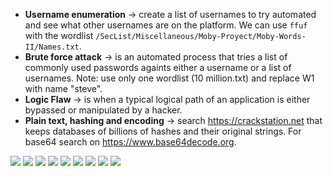 - **Username enumeration** -> create a list of usernames to try automated and see what other usernames are on the platform. We can use `ffuf` with the wordlist `/SecList/Miscellaneous/Moby-Proyect/Moby-Words-II/Names.txt`.
- **Brute force attack** -> is an automated process that tries a list of commonly used passwords againts either a username or a list of usernames. Note: use only one wordlist (10 million.txt) and replace W1 with name "steve".
- **Logic Flaw** -> is when a typical logical path of an application is either bypassed or manipulated by a hacker.
- **Plain text, hashing and encoding** -> search https://crackstation.net that keeps databases of billions of hashes and their original strings. For base64 search on https://www.base64decode.org.

![](img/auth1.png)
![](img/auth2.png)
![](img/auth3.png)
![](img/auth4.png)
![](img/auth5.png)
![](img/auth6.png)
![](img/auth7.png)
![](img/auth8.png)
![](img/auth9.png)